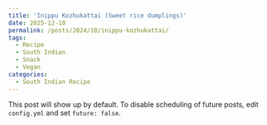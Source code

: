 ```yaml
---
title: 'Inippu Kozhukattai (Sweet rice dumplings)'
date: 2025-12-10
permalink: /posts/2024/10/inippu-kozhukattai/
tags:
  - Recipe
  - South Indian
  - Snack
  - Vegan
categories:
  - South Indian Recipe
---
```


This post will show up by default. To disable scheduling of future posts, edit `config.yml` and set `future: false`. 
